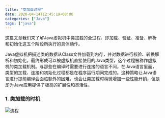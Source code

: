 ```yaml
---
title: "类加载过程"
date: 2020-04-14T12:45:19+08:00
categories: ["Java"]
tags: ["java"]
---
```


这篇文章我们来了解Java虚拟机中类加载的全过程，即加载、验证、准备、解析和初始化这五个阶段所执行的具体动作。
<!--more-->

Java虚拟机把描述类的数据从Class文件加载到内存，并对数据进行校验、转换解析和初始化，最终形成可以被虚拟机直接使用的Java类型，这个过程被称作虚拟机的类加载机制。与那些在编译时需要进行连接的语言不同，在Java语言里面，类型的加载、连接和初始化过程都是在程序运行期间完成的。这种策略让Java语言进行提前编译会面临额外的困难，也会让类加载时稍微增加一些性能开销，但是却为Java应用提供了极高的扩展性和灵活性。

### 1. 类加载的时机

![流程](http://localhost:1313/blogs/classload.png)